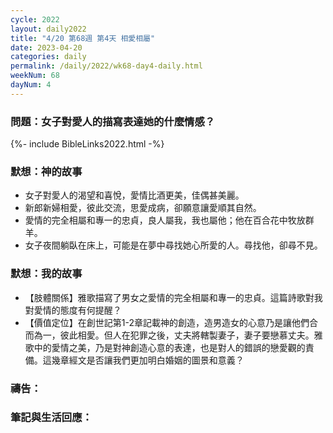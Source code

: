 ```yaml
---
cycle: 2022
layout: daily2022
title: "4/20 第68週 第4天 相愛相屬"
date: 2023-04-20
categories: daily
permalink: /daily/2022/wk68-day4-daily.html
weekNum: 68
dayNum: 4
---
```


### 問題：女子對愛人的描寫表達她的什麼情感？

{%- include BibleLinks2022.html -%}

### 默想：神的故事
+ 女子對愛人的渴望和喜悅，愛情比酒更美，佳偶甚美麗。
+ 新郎新婦相愛，彼此交流，思愛成病，卻願意讓愛順其自然。
+ 愛情的完全相屬和專一的忠貞，良人屬我，我也屬他；他在百合花中牧放群羊。
+ 女子夜間躺臥在床上，可能是在夢中尋找她心所愛的人。尋找他，卻尋不見。

### 默想：我的故事
+ 【肢體關係】雅歌描寫了男女之愛情的完全相屬和專一的忠貞。這篇詩歌對我對愛情的態度有何提醒？
+ 【價值定位】在創世記第1-2章記載神的創造，造男造女的心意乃是讓他們合而為一，彼此相愛。但人在犯罪之後，丈夫將轄製妻子，妻子要戀慕丈夫。雅歌中的愛情之美，乃是對神創造心意的表達，也是對人的錯誤的戀愛觀的責備。這幾章經文是否讓我們更加明白婚姻的圖景和意義？

### 禱告：

### 筆記與生活回應：
